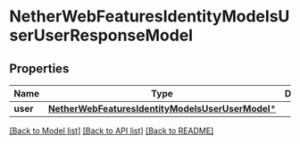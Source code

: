 # NetherWebFeaturesIdentityModelsUserUserResponseModel

## Properties
Name | Type | Description | Notes
------------ | ------------- | ------------- | -------------
**user** | [**NetherWebFeaturesIdentityModelsUserUserModel***](NetherWebFeaturesIdentityModelsUserUserModel.md) |  | [optional] 

[[Back to Model list]](../README.md#documentation-for-models) [[Back to API list]](../README.md#documentation-for-api-endpoints) [[Back to README]](../README.md)


